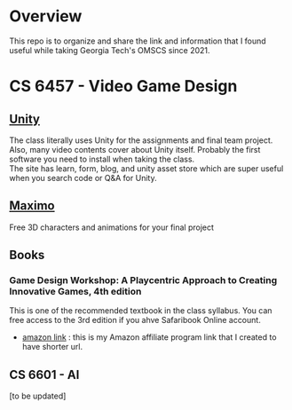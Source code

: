 # Overview

This repo is to organize and share the link and information that I found useful while taking Georgia Tech's OMSCS since 2021.

# CS 6457 - Video Game Design

## [Unity](https://unity.com/)
The class literally uses Unity for the assignments and final team project. Also, many video contents cover about Unity itself. 
Probably the first software you need to install when taking the class.<br/>
The site has learn, form, blog, and unity asset store which are super useful when you search code or Q&A for Unity.


## [Maximo](https://www.mixamo.com/)
Free 3D characters and animations for your final project

## Books

### Game Design Workshop: A Playcentric Approach to Creating Innovative Games, 4th edition
This is one of the recommended textbook in the class syllabus. You can free access to the 3rd edition if you ahve Safaribook Online account.

* [amazon link](https://amzn.to/3B6sJKO) : this is my Amazon affiliate program link that I created to have shorter url. 

## CS 6601 - AI

[to be updated]

